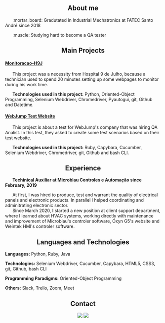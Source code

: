 <h2 align='center'>
  About me
</h2>

<p>&nbsp;&nbsp;&nbsp;&nbsp;&nbsp;&nbsp;:mortar_board: Gradutated in Industrial Mechatronics at FATEC Santo André since 2018</p>
<p>&nbsp;&nbsp;&nbsp;&nbsp;&nbsp;&nbsp;:muscle: Studying hard to become a QA tester</p>

<h2 align='center'>
  Main Projects
</h2>
  
#### [Monitoracao-H9J](https://github.com/HenriqueSaKi/Monitoracao-H9J)
<p>&nbsp;&nbsp;&nbsp;&nbsp;&nbsp;&nbsp;This project was a necessity from Hospital 9 de Julho, because a technician used to spend 20 minutes setting up some webpages to monitor during his work time.</p>
<p>&nbsp;&nbsp;&nbsp;&nbsp;&nbsp;&nbsp;<b>Technologies used in this project:</b> Python, Oriented-Object Programming, Selenium Webdriver, Chromedriver, Pyautogui, git, Github and Datetime.</p>

#### [WebJump Test Website](https://github.com/HenriqueSaKi/Analista-QA-WebJump-Ruby)
<p>&nbsp;&nbsp;&nbsp;&nbsp;&nbsp;&nbsp;This project is about a test for WebJump's company that was hiring QA Analist. In this test, they asked to create some test scenarios based on their test website.</p>
<p>&nbsp;&nbsp;&nbsp;&nbsp;&nbsp;&nbsp;<b>Technologies used in this project:</b> Ruby, Capybara, Cucumber, Selenium Webdriver, Chromedriver, git, Github and bash CLI.</p>

<h2 align='center'>
  Experience
</h2>
<p>&nbsp;&nbsp;&nbsp;&nbsp;&nbsp;&nbsp;<b>Techinical Auxiliar at Microblau Controles e Automação since February, 2019</b></p>
<p>&nbsp;&nbsp;&nbsp;&nbsp;&nbsp;&nbsp;At first, I was hired to produce, test and warrant the quality of electrical panels and electronic products. In parallel I helped coordinating and adminitrating electronic sector.</br>&nbsp;&nbsp;&nbsp;&nbsp;&nbsp;&nbsp;Since March 2020, I started a new position at client support department, where I learned about HVAC systems, working directly with maintenance and improvement of Microblau's controler software, Oxyn G5's website and Weintek HMI's controler software.</p>

<h2 align='center'>
  Languages and Technologies
</h2>
<p><b>Languages:</b> Python, Ruby, Java</p>
<p><b>Technologies:</b> Selenium Webdriver, Cucumber, Capybara, HTML5, CSS3, git, Github, bash CLI</p>
<p><b>Programming Paradigms:</b> Oriented-Object Programming</p>
<p><b>Others:</b> Slack, Trello, Zoom, Meet</p>

<h2 align='center'>
  Contact
</h2>
<div align='center'>
  <a href="https://www.linkedin.com/in/henrique-satoshi-k-451b55121/"><img src="https://img.shields.io/badge/linkedin-%230077B5.svg?&style=for-the-badge&logo=linkedin&logoColor=white"/></a>
  <a href="https://www.instagram.com/satoshi_98/?hl=pt-br"><img src="https://img.shields.io/badge/instagram-%23E4405F.svg?&style=for-the-badge&logo=instagram&logoColor=white"/></a>
</div>
